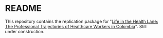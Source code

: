 # README

This repository contains the replication package for "[Life in the Health Lane: The Professional Trajectories of Healthcare Workers in Colombia](https://PabloUribeB.github.io/files/Draft_LifeintheHealthLane.pdf)". Still under construction.
